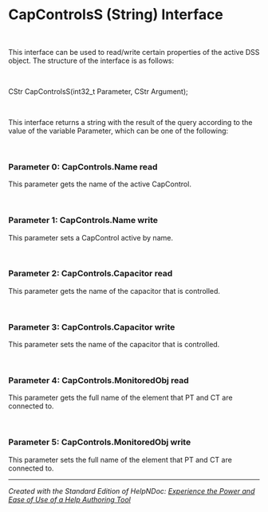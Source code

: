 # CapControlsS (String) Interface

&nbsp;

This interface can be used to read/write certain properties of the active DSS object. The structure of the interface is as follows:

&nbsp;

CStr CapControlsS(int32\_t Parameter, CStr Argument);

&nbsp;

This interface returns a string with the result of the query according to the value of the variable Parameter, which can be one of the following:

&nbsp;

### Parameter 0: CapControls.Name read

This parameter gets the name of the active CapControl.

&nbsp;

### Parameter 1: CapControls.Name write

This parameter sets a CapControl active by name.

&nbsp;

### Parameter 2: CapControls.Capacitor read

This parameter gets the name of the capacitor that is controlled.

&nbsp;

### Parameter 3: CapControls.Capacitor write

This parameter sets the name of the capacitor that is controlled.

&nbsp;

### Parameter 4: CapControls.MonitoredObj read

This parameter gets the full name of the element that PT and CT are connected to.

&nbsp;

### Parameter 5: CapControls.MonitoredObj write

This parameter sets the full name of the element that PT and CT are connected to.


***
_Created with the Standard Edition of HelpNDoc: [Experience the Power and Ease of Use of a Help Authoring Tool](<https://www.helpndoc.com>)_
